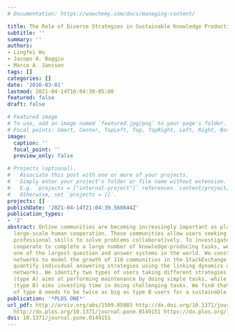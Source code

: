 ```yaml
---
# Documentation: https://wowchemy.com/docs/managing-content/

title: The Role of Diverse Strategies in Sustainable Knowledge Production
subtitle: ''
summary: ''
authors:
- Lingfei Wu
- Jacopo A. Baggio
- Marco A. Janssen
tags: []
categories: []
date: '2016-03-01'
lastmod: 2021-04-14T16:04:39-05:00
featured: false
draft: false

# Featured image
# To use, add an image named `featured.jpg/png` to your page's folder.
# Focal points: Smart, Center, TopLeft, Top, TopRight, Left, Right, BottomLeft, Bottom, BottomRight.
image:
  caption: ''
  focal_point: ''
  preview_only: false

# Projects (optional).
#   Associate this post with one or more of your projects.
#   Simply enter your project's folder or file name without extension.
#   E.g. `projects = ["internal-project"]` references `content/project/deep-learning/index.md`.
#   Otherwise, set `projects = []`.
projects: []
publishDate: '2021-04-14T21:04:39.560644Z'
publication_types:
- '2'
abstract: Online communities are becoming increasingly important as platforms for
  large-scale human cooperation. These communities allow users seeking and sharing
  professional skills to solve problems collaboratively. To investigate how users
  cooperate to complete a large number of knowledge-producing tasks, we analyze StackExchange,
  one of the largest question and answer systems in the world. We construct attention
  networks to model the growth of 110 communities in the StackExchange system and
  quantify individual answering strategies using the linking dynamics of attention
  networks. We identify two types of users taking different strategies. One strategy
  (type A) aims at performing maintenance by doing simple tasks, while the other strategy
  (type B) aims investing time in doing challenging tasks. We find that the number
  of type A needs to be twice as big as type B users for a sustainable growth of communities.
publication: '*PLOS ONE*'
url_pdf: http://arxiv.org/abs/1509.05083 http://dx.doi.org/10.1371/journal.pone.0149151
  http://dx.plos.org/10.1371/journal.pone.0149151 https://dx.plos.org/10.1371/journal.pone.0149151
doi: 10.1371/journal.pone.0149151
---
```

